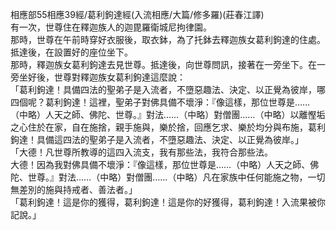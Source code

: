 相應部55相應39經/葛利鉤達經(入流相應/大篇/修多羅)(莊春江譯)  
有一次，世尊住在釋迦族人的迦毘羅衛城尼拘律園。  
那時，世尊在午前時穿好衣服後，取衣鉢，為了托鉢去釋迦族女葛利鉤達的住處。抵達後，在設置好的座位坐下。  
那時，釋迦族女葛利鉤達去見世尊。抵達後，向世尊問訊，接著在一旁坐下。在一旁坐好後，世尊對釋迦族女葛利鉤達這麼說：  
「葛利鉤達！具備四法的聖弟子是入流者，不墮惡趣法、決定、以正覺為彼岸，哪四個呢？葛利鉤達！這裡，聖弟子對佛具備不壞淨：『像這樣，那位世尊是……（中略）人天之師、佛陀、世尊。』對法……（中略）對僧團……（中略）以離慳垢之心住於在家，自在施捨，親手施與，樂於捨，回應乞求、樂於均分與布施，葛利鉤達！具備這四法的聖弟子是入流者，不墮惡趣法、決定、以正覺為彼岸。」  
「大德！凡世尊所教導的這四入流支，我有那些法，我符合那些法。  
大德！因為我對佛具備不壞淨：『像這樣，那位世尊是……（中略）人天之師、佛陀、世尊。』對法……（中略）對僧團……（中略）凡在家族中任何能施之物，一切無差別的施與持戒者、善法者。」  
「葛利鉤達！這是你的獲得，葛利鉤達！這是你的好獲得，葛利鉤達！入流果被你記說。」  
  
  
